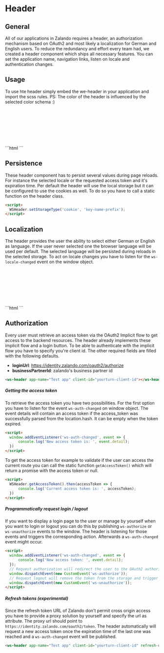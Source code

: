 # Header

## General
All of our applications in Zalando requires a header, an authorization mechanism based on OAuth2 and most
likely a localization for German and English users. To reduce the redundancy and effort every team had, 
we created a header component which ships all necessary features. You can set the application name,
navigation links, listen on locale and authentication changes.

## Usage
To use hte header simply embed the we-header in your application and import the scss rules.
PS: The color of the header is influenced by the selected color schema :) 
<div style="position: relative; overflow: hidden; padding-bottom: 120px">
  <ws-header appName="Demo Page" links.bind="[{label: 'Link', href: 'LinkValue', onClick: log},{label: 'Link2',href: '2222',children: [{label: 'Sub link 1', href: 'Go go app 1'},{label: 'Sub link 1', href: 'Go go app 1'}]}]"></ws-header>
</div>
```html
<ws-header
  appName="Demo Page"
  clientId="youturn-client-id"
  links="{[
    {label: 'Link', href: 'LinkValue', onClick: (value) => console.log(value)},
    {
      label: 'Link2',
      href: '2222',
      children: [
        {label: 'Sub link 1', href: 'Go go app 1'},
        {label: 'Sub link 1', href: 'Go go app 1'}
      ]
    }
  ]}">
</ws-header>
```

## Persistence
These header component has to persist several values during page reloads. For instance the selected locale
or the requested access token and it's expiration time. Per default the header will use the local storage
but it can be configured to use the cookies as well. To do so you have to call a static function on the header class.
```html
<script>
  WSHeader.setStorageType('cookie', 'key-name-prefix');
</script>
```

## Localization
The header provides the user the ability to select either German or English as language.
If the user never selected one the browser language will be used per default. The selected
language will be persisted during reloads in the selected storage. To act on locale changes
you have to listen for the `ws-locale-changed` event on the window object.

<div style="position: relative; overflow: hidden; padding-bottom: 120px">
  <ws-header appName="Demo Page" ws-locale-changed.delegate="log('New locale is: ', $event.detail)"></ws-header>
</div>
```html
<ws-header appName="Demo Page"></ws-header>
<script>
  // To initialize your application specific localization get the current locale
  i18next.setLocale(WSHeader.getLocale());
  // To listen for locale changes bind a listener for ws-locale-changed
  window.addEventListener('ws-locale-changed', event => {
    console.log('New locale is: ', event.detail);
  });
</script>
```

## Authorization
Every user must retrieve an access token via the OAuth2 Implicit flow to get access to the backend resources.
The header already implements these implicit flow and a login button. To be able to authenticate with the
implicit flow you have to specify you're client id. The other required fields are filled with the following defaults.
- **loginUrl**: https://identity.zalando.com/oauth2/authorize
- **businessPartnerId**: zalando's business partner id
```html
<ws-header app-name="Test app" client-id="yourturn-client-id"></ws-header>
```

##### Getting the access token
To retrieve the access token you have two possibilities. For the first option you have to
listen for the event `ws-auth-changed` on window object. The event details will contain an access token
if the access_token was successfully parsed from the location.hash. It can be empty when the token expired.
```html
<script>
  window.addEventListener('ws-auth-changed', event => {
      console.log('New access token is: ', event.detail);
  })
</script>
```

To get the access token for example to validate if the user can access the current route you can call
the static function `getAccessToken()` which will return a promise with the access token or null.
```html
<script>
  WSHeader.getAccessToken().then(accessToken => {
      console.log('Current access token is: ', accessToken);
  })
</script>
```

##### Programmatically request login / logout
If you want to display a login page to the user or manage by yourself when you want to login or logout
you can do this by publishing `ws-authorize` or `ws-unauthorize` events to the window. The header is 
listening for those events and triggers the corresponding action. Afterwards a `ws-auth-changed` event might occur.
```html
<script>
  window.addEventListener('ws-auth-changed', event => {
      console.log('New access token: ', event.detail);
  });
  // Request authorization will redirect the user to the OAuth2 authorize page
  window.dispatchEvent(new CustomEvent('ws-authorize'));
  // Request logout will remove the token from the storage and trigger a ws-auth-changed event
  window.dispatchEvent(new CustomEvent('ws-unauthorize'));   
</script>
```

##### Refresh tokens (experimental)
Since the refresh token URL of Zalando don't permit cross origin access you have to provide a
proxy solution by yourself and specify the url as attribute. The proxy url should point to
`https://identity.zalando.com/oauth2/token`. The header automatically will request a new access token
once the expiration time of the last one was reached and a `ws-auth-changed` event will be published. 
```html
<ws-header app-name="Test app" client-id="yourturn-client-id" refresh-url="/backend/identity/refresh"></ws-header>
```
